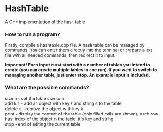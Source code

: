 # HashTable
A C++ implementation of the hash table
### How to run a program?
Firstly, compile a hashtable.cpp file. A hash table can be managed by commands. You can enter them directly into the terminal or prepare a .txt file with all needed commands, then redirect it to input. 
  
**Important! Each input must start with a number of tables you intend to create (you can create multiple tables in one run). If you want to switch to managing another table, just enter stop. An example input is included.**
### What are the possible commands?
size n - set the table size to n  
add k s - add an object with key k and string s to the table  
delete k - remove the object with key k  
print - display the content of the table (only filled cells are shown); each row has: index of the object in the table, it's key and string  
stop - end of editing the current table
